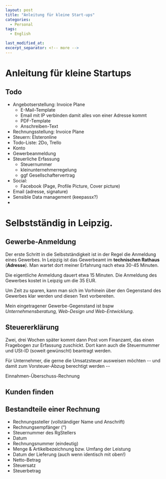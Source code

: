```yaml
---
layout: post
title: "Anleitung für kleine Start-ups"
categories:
  - Personal
tags:
  - English

last_modified_at: 
excerpt_separator: <!-- more -->
---
```

# Anleitung für kleine Startups

## Todo
- Angebotserstellung: Invoice Plane
	- E-Mail-Template
	- Email mit IP verbinden damit alles von einer Adresse kommt
	- PDF-Template
	- Anschreiben-Text
- Rechnungsstellung: Invoice Plane
- Steuern: Elsteronline
- Todo-Liste: 2Do, Trello
- Konto
- Gewerbeanmeldung
- Steuerliche Erfassung
	- Steuernummer
	- kleinunternehmerregelung
	- ggf Gesellschaftervertrag
- Social:
	- Facebook (Page, Profile Picture, Cover picture)
- Email (adresse, signature)
- Sensible Data management (keepassx?)
- 


# Selbstständig in Leipzig. 

## Gewerbe-Anmeldung
Der erste Schritt in die Selbstständigkeit ist in der Regel die Anmeldung eines Gewerbes. In Leipzig ist das Gewerbeamt im **technischen Rathaus** (**Adresse**). Man wartet dort meiner Erfahrung nach etwa 30-45 Minuten.

Die eigentliche Anmeldung dauert etwa 15 Minuten. Die Anmeldung des Gewerbes kostet in Leipzig um die 35 EUR. 

Um Zeit zu sparen, kann man sich im Vorhinein über den Gegenstand des Gewerbes klar werden und diesen Text vorbereiten. 

Mein eingetragener Gewerbe-Gegenstand ist bspw *Unternehmensberatung, Web-Design und Web-Entwicklung*. 


## Steuererklärung
Zwei, drei Wochen später kommt dann Post vom Finanzamt, das einen Fragebogen zur Erfassung zuschickt. Dort kann auch die Steuermummer und USt-ID (soweit gewünscht) beantragt werden.

Für Unternehmer, die gerne die Umsatzsteuer ausweisen möchten -- und damit zum Vorsteuer-Abzug berechtigt werden -- 

Einnahmen-Überschuss-Rechnung


## Kunden finden

## Bestandteile einer Rechnung
- Rechnungssteller (vollständiger Name und Anschrift)
- Rechnungsempfänger (“)
- Steuernummer des RgStellers
- Datum
- Rechnungsnummer (eindeutig)
- Menge & Artikelbezeichnung bzw. Umfang der Leistung
- Datum der Lieferung (auch wenn identisch mit oben!)
- Netto-Betrag
- Steuersatz
- Steuerbetrag